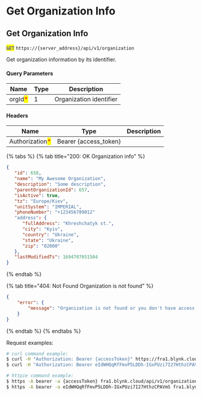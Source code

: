# Get Organization Info



## Get Organization Info

<mark style="color:blue;">`GET`</mark> `https://{server_address}/api/v1/organization`

Get organization information by its identifier.

#### Query Parameters

| Name                                    | Type | Description             |
| --------------------------------------- | ---- | ----------------------- |
| orgId<mark style="color:red;">\*</mark> | 1    | Organization identifier |

#### Headers

| Name                                            | Type                   | Description |
| ----------------------------------------------- | ---------------------- | ----------- |
| Authorization<mark style="color:red;">\*</mark> | Bearer {access\_token} |             |

{% tabs %}
{% tab title="200: OK Organization info" %}
```json
{
   "id": 658,
   "name": "My Awesome Organization",
   "description": "Some description",
   "parentOrganizationId": 657,
   "isActive": true,
   "tz": "Europe/Kiev",
   "unitSystem": "IMPERIAL",
   "phoneNumber": "+123456789012"
   "address": {
      "fullAddress": "Khreshchatyk st.",
      "city": "Kyiv",
      "country": "Ukraine",
      "state": "Ukraine",
      "zip": "02000"
   },
   "lastModifiedTs": 1694707051504
}
```
{% endtab %}

{% tab title="404: Not Found Organization is not found" %}
```json
{
    "error": {
        "message": "Organization is not found or you don't have access to it."
    }
}
```
{% endtab %}
{% endtabs %}

Request examples:

```bash
# curl command example:
$ curl -H "Authorization: Bearer {accessToken}" https://fra1.blynk.cloud/api/v1/organization?orgId=1
$ curl -H "Authorization: Bearer eIdWHQqRfFmvP5LDDh-IGxPUzi7I27HthzCPAVmS" https://fra1.blynk.cloud/api/v1/organization?orgId=1

# httpie command example:
$ https -A bearer -a {accessToken} fra1.blynk.cloud/api/v1/organization?orgId=1
$ https -A bearer -a eIdWHQqRfFmvP5LDDh-IGxPUzi7I27HthzCPAVmS fra1.blynk.cloud/api/v1/organization?orgId=1
```
